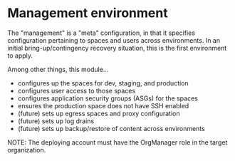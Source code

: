 # Management environment

The "management" is a "meta" configuration, in that it specifies
configuration pertaining to spaces and users across environments. In an
initial bring-up/contingency recovery situation, this is the first environment
to apply.

Among other things, this module...
- configures up the spaces for dev, staging, and production
- configures user access to those spaces
- configures application security groups (ASGs) for the spaces
- ensures the production space does not have SSH enabled
- (future) sets up egress spaces and proxy configuration
- (future) sets up log drains
- (future) sets up backup/restore of content across environments

NOTE: The deploying account must have the OrgManager role in the target
organization.

